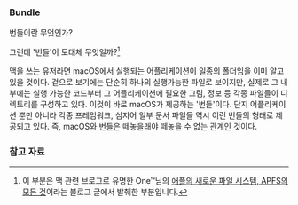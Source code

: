 ### Bundle

번들이란 무엇인가?

그런데 '번들'이 도대체 무엇일까?[^BackToTheMac]

맥을 쓰는 유저라면 macOS에서 실행되는 어플리케이션이 일종의 폴더임을 이미 알고 있을 것이다. 겉으로 보기에는 단순히 하나의 실행가능한 파일로 보이지만, 실제로 그 내부에는 실행 가능한 코드부터 그 어플리케이션에 필요한 그림, 정보 등 각종 파일들이 디렉토리를 구성하고 있다. 이것이 바로 macOS가 제공하는 '번들'이다. 단지 어플리케이션 뿐만 아니라 각종 프레임워크, 심지어 일부 문서 파일들 역시 이런 번들의 형태로 제공되고 있다. 즉, macOS와 번들은 떼놓을래야 떼놓을 수 없는 관계인 것이다.

### 참고 자료

[^BackToTheMac]: 이 부분은 맥 관련 브로그로 유명한 One™님의 [애플의 새로운 파일 시스템, APFS의 모든 것](http://macnews.tistory.com/4603)이라는 블로그 글에서 발췌한 부분입니다.

